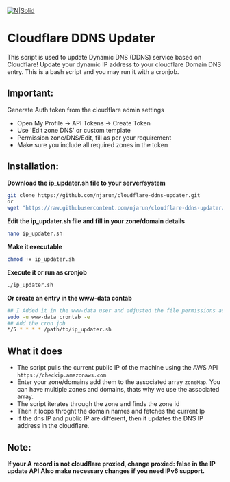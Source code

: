 [![N|Solid](https://cdn4.iconfinder.com/data/icons/filetype-pack-for-the-minimalist/100/SH-Bash_Shell_Script-file-program-128.png)](https://nodesource.com/products/nsolid)

# Cloudflare DDNS Updater
This script is used to update Dynamic DNS (DDNS) service based on Cloudflare!
Update your dynamic IP address to your cloudflare Domain DNS entry. This is a bash script and you may run it with a cronjob.

## Important:
Generate Auth token from the cloudflare admin settings
- Open My Profile -> API Tokens -> Create Token
- Use 'Edit zone DNS' or custom template
- Permission zone/DNS/Edit, fill as per your requirement
- Make sure you include all required zones in the token

## Installation:
 **Download the ip_updater.sh file to your server/system**
```sh
git clone https://github.com/njarun/cloudflare-ddns-updater.git
or
wget "https://raw.githubusercontent.com/njarun/cloudflare-ddns-updater/main/ip_updater.sh"
``` 
 **Edit the ip_updater.sh file and fill in your zone/domain details**
```sh
nano ip_updater.sh
```
 **Make it executable**
```sh
chmod +x ip_updater.sh
```
 **Execute it or run as cronjob**
```sh
./ip_updater.sh
```
 **Or create an entry in the www-data contab**
```sh
## I Added it in the www-data user and adjusted the file permissions accordingly :D
sudo -u www-data crontab -e
## Add the cron job
*/5 * * * * /path/to/ip_updater.sh
```

## What it does
- The script pulls the current public IP of the machine using the AWS API `https://checkip.amazonaws.com`
- Enter your zone/domains add them to the associated array `zoneMap`. You can have multiple zones and domains, thats why we use the associated array.
- The script iterates through the zone and finds the zone id 
- Then it loops throght the domain names and fetches the current Ip
- If the dns IP and public IP are different, then it updates the DNS IP address in the cloudflare.

## Note:
**If your A record is not cloudflare proxied, change proxied: false in the IP update API**
**Also make necessary changes if you need IPv6 support.**
